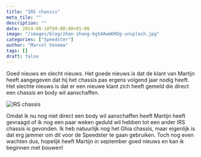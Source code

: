 ```yaml
---
title: "IRS chassis"
meta_tile: ""
description: ""
date: 2014-08-10T09:00:00+01:00
image: "/images/blog/zhan-zhang-6gS4AwmKKDg-unsplash.jpg"
categories: ["Speedster"]
author: "Marcel Venema" 
tags: []
draft: false
---
```


Goed nieuws en slecht nieuws. Het goede nieuws is dat de klant van Martijn heeft aangegeven dat hij het chassis pas ergens volgend jaar nodig heeft. Het slechte nieuws is dat er een nieuwe klant zich heeft gemeld die direct een chassis en body wil aanschaffen.

![IRS chassis](charity-events-01.jpg)

Omdat ik nu nog niet direct een body wil aanschaffen heeft Martijn heeft gevraagd of ik nog een paar weken geduld wil hebben tot een ander IRS chassis is gevonden. Ik heb natuurlijk nog het Ghia chassis, maar eigenlijk is dat erg jammer om dit voor de Speedster te gaan gebruiken. Toch nog even wachten dus, hopelijk heeft Martijn in september goed nieuws en kan ik beginnen met bouwen!